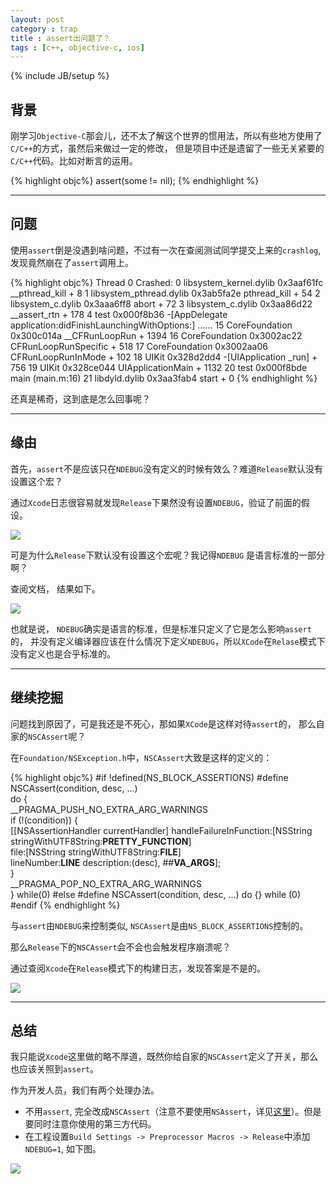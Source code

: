 ```yaml
---
layout: post
category : trap
title : assert出问题了？
tags : [c++, objective-c, ios]
---
```


{% include JB/setup %}

<link rel="stylesheet" type="text/css" href="{{ root }}/css/pygments/native.css" />

## 背景

刚学习`Objective-C`那会儿，还不太了解这个世界的惯用法，所以有些地方使用了`C/C++`的方式，虽然后来做过一定的修改， 但是项目中还是遗留了一些无关紧要的`C/C++`代码。比如对断言的运用。

{% highlight objc%}
assert(some != nil); 
{% endhighlight %}
___

## 问题

使用`assert`倒是没遇到啥问题，不过有一次在查阅测试同学提交上来的`crashlog`, 发现竟然崩在了`assert`调用上。

{% highlight objc%}
Thread 0 Crashed:
0   libsystem_kernel.dylib        0x3aaf61fc __pthread_kill + 8
1   libsystem_pthread.dylib       0x3ab5fa2e pthread_kill + 54
2   libsystem_c.dylib             0x3aaa6ff8 abort + 72
3   libsystem_c.dylib             0x3aa86d22 __assert_rtn + 178
4   test                          0x000f8b36 -[AppDelegate application:didFinishLaunchingWithOptions:]
......
15  CoreFoundation                0x300c014a __CFRunLoopRun + 1394
16  CoreFoundation                0x3002ac22 CFRunLoopRunSpecific + 518
17  CoreFoundation                0x3002aa06 CFRunLoopRunInMode + 102
18  UIKit                         0x328d2dd4 -[UIApplication _run] + 756
19  UIKit                         0x328ce044 UIApplicationMain + 1132
20  test                          0x000f8bde main (main.m:16)
21  libdyld.dylib                 0x3aa3fab4 start + 0
{% endhighlight %}

还真是稀奇，这到底是怎么回事呢？
___
## 缘由

首先，`assert`不是应该只在`NDEBUG`没有定义的时候有效么？难道`Release`默认没有设置这个宏？

通过`Xcode`日志很容易就发现`Release`下果然没有设置`NDEBUG`，验证了前面的假设。

![](http://imoldman-blog.qiniudn.com/assert_1.png)

可是为什么`Release`下默认没有设置这个宏呢？我记得`NDEBUG` 是语言标准的一部分啊？

查阅文档， 结果如下。

![](http://imoldman-blog.qiniudn.com/assert_3.png)

也就是说， `NDEBUG`确实是语言的标准，但是标准只定义了它是怎么影响`assert`的， 并没有定义编译器应该在什么情况下定义`NDEBUG`，所以`XCode`在`Relase`模式下没有定义也是合乎标准的。
___
## 继续挖掘

问题找到原因了，可是我还是不死心，那如果`XCode`是这样对待`assert`的， 那么自家的`NSCAssert`呢？

在`Foundation/NSException.h`中，`NSCAssert`大致是这样的定义的：

{% highlight objc%}
#if !defined(NS_BLOCK_ASSERTIONS)
#define NSCAssert(condition, desc, ...) \
    do {				\
	__PRAGMA_PUSH_NO_EXTRA_ARG_WARNINGS \
	if (!(condition)) {		\
	    [[NSAssertionHandler currentHandler] handleFailureInFunction:[NSString stringWithUTF8String:__PRETTY_FUNCTION__] \
		file:[NSString stringWithUTF8String:__FILE__] \
	    	lineNumber:__LINE__ description:(desc), ##__VA_ARGS__]; \
	}				\
        __PRAGMA_POP_NO_EXTRA_ARG_WARNINGS \
    } while(0)
#else
#define NSCAssert(condition, desc, ...) do {} while (0)
#endif 
{% endhighlight %}

与`assert`由`NDEBUG`来控制类似, `NSCAssert`是由`NS_BLOCK_ASSERTIONS`控制的。

那么`Release`下的`NSCAssert`会不会也会触发程序崩溃呢？

通过查阅`Xcode`在`Release`模式下的构建日志，发现答案是不是的。

![](http://imoldman-blog.qiniudn.com/assert_2.png)
___
## 总结

我只能说`Xcode`这里做的略不厚道，既然你给自家的`NSCAssert`定义了开关，那么也应该关照到`assert`。

作为开发人员，我们有两个处理办法。

- 不用`assert`, 完全改成`NSCAssert`（注意不要使用`NSAssert`，详见[这里](http://billwang1990.github.io/blog/2014/03/26/nsassert-vc-nscassert/)）。但是要同时注意你使用的第三方代码。
- 在工程设置`Build Settings -> Preprocessor Macros -> Release`中添加`NDEBUG=1`, 如下图。

![](http://imoldman-blog.qiniudn.com/assert_4.png)
